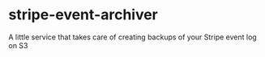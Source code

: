 # stripe-event-archiver
A little service that takes care of creating backups of your Stripe event log on S3
